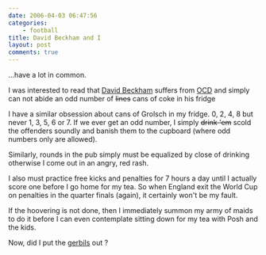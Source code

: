 ```yaml
---
date: 2006-04-03 06:47:56
categories:
    - football
title: David Beckham and I
layout: post
comments: true
---
```

...have a lot in common.

I was interested to read that
[David Beckham](http://www.ocdcentre.com/pages/articles.htm) suffers
from [OCD](http://en.wikipedia.org/wiki/OCD) and simply can not abide
an odd number of ~~lines~~ cans of coke in his fridge

I have a similar obsession about cans of Grolsch in my fridge. 0, 2, 4,
8 but never 1, 3, 5, 6 or 7. If we ever get an odd number, I simply
~~drink 'em~~ scold the offenders soundly and banish them to the
cupboard (where odd numbers only are allowed).

Similarly, rounds in the pub simply must be equalized by close of
drinking otherwise I come out in an angry, red rash.

I also must practice free kicks and penalties for 7 hours a day until I
actually score one before I go home for my tea. So when England exit the
World Cup on penalties in the quarter finals (again), it certainly won't
be my fault.

If the hoovering is not done, then I immediately summon my army of maids
to do it before I can even contemplate sitting down for my tea with Posh
and the kids.

Now, did I put the
[gerbils](http://www.nbrightside.com/blog/2006/03/21/a-narrow-escape/)
out ?
